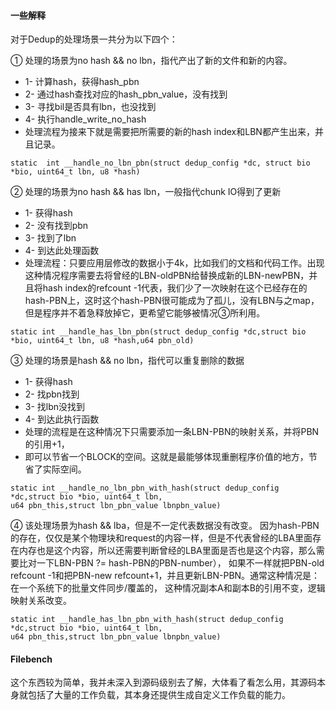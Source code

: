 #### 一些解释

对于Dedup的处理场景一共分为以下四个：

① 处理的场景为no hash && no lbn，指代产出了新的文件和新的内容。

 * 1- 计算hash，获得hash_pbn
 * 2- 通过hash查找对应的hash_pbn_value，没有找到
 * 3- 寻找bil是否具有lbn，也没找到
 * 4- 执行handle_write_no_hash
 * 处理流程为接来下就是需要把所需要的新的hash index和LBN都产生出来，并且记录。

~~~
static  int __handle_no_lbn_pbn(struct dedup_config *dc, struct bio *bio, uint64_t lbn, u8 *hash)
~~~

② 处理的场景为no hash && has lbn，一般指代chunk IO得到了更新

 * 1- 获得hash
 * 2- 没有找到pbn
 * 3- 找到了lbn
 * 4- 到达此处理函数
 * 处理流程：只要应用层修改的数据小于4k，比如我们的文档和代码工作。出现这种情况程序需要去将曾经的LBN-oldPBN给替换成新的LBN-newPBN，并且将hash index的refcount -1代表，我们少了一次映射在这个已经存在的hash-PBN上，这时这个hash-PBN很可能成为了孤儿，没有LBN与之map，但是程序并不着急释放掉它，更希望它能够被情况③所利用。

~~~
static int __handle_has_lbn_pbn(struct dedup_config *dc,struct bio *bio, uint64_t lbn, u8 *hash,u64 pbn_old)
~~~

③ 处理的场景是hash && no lbn，指代可以重复删除的数据

 * 1- 获得hash
 * 2- 找pbn找到
 * 3- 找lbn没找到
 * 4- 到达此执行函数
 * 处理的流程是在这种情况下只需要添加一条LBN-PBN的映射关系，并将PBN的引用+1，
 * 即可以节省一个BLOCK的空间。这就是最能够体现重删程序价值的地方，节省了实际空间。

~~~
static int __handle_no_lbn_pbn_with_hash(struct dedup_config *dc,struct bio *bio, uint64_t lbn,
u64 pbn_this,struct lbn_pbn_value lbnpbn_value)
~~~

④ 该处理场景为hash && lba，但是不一定代表数据没有改变。
因为hash-PBN的存在，仅仅是某个物理块和request的内容一样，但是不代表曾经的LBA里面存 在内存也是这个内容，所以还需要判断曾经的LBA里面是否也是这个内容，那么需要比对一下LBN-PBN ?= hash-PBN的PBN-number）， 如果不一样就把PBN-old refcount -1和把PBN-new refcount+1，并且更新LBN-PBN。通常这种情况是：在一个系统下的批量文件同步/覆盖的，
这种情况副本A和副本B的引用不变，逻辑映射关系改变。

~~~
static int __handle_has_lbn_pbn_with_hash(struct dedup_config *dc,struct bio *bio, uint64_t lbn,
u64 pbn_this,struct lbn_pbn_value lbnpbn_value)
~~~



#### Filebench

这个东西较为简单，我并未深入到源码级别去了解，大体看了看怎么用，其源码本身就包括了大量的工作负载，其本身还提供生成自定义工作负载的能力。